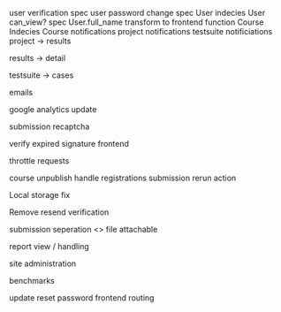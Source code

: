 
user verification spec
user password change spec
User indecies
User can_view? spec
User.full_name transform to frontend function
Course Indecies
Course notifications
project notifications
testsuite notificiations
project -> results

results -> detail

testsuite -> cases

emails

google analytics update

submission recaptcha

verify expired signature frontend


throttle requests


course unpublish handle registrations
submission rerun action


Local storage fix

Remove resend verification

submission seperation <> file attachable

report view / handling

site administration

benchmarks

update reset password frontend routing